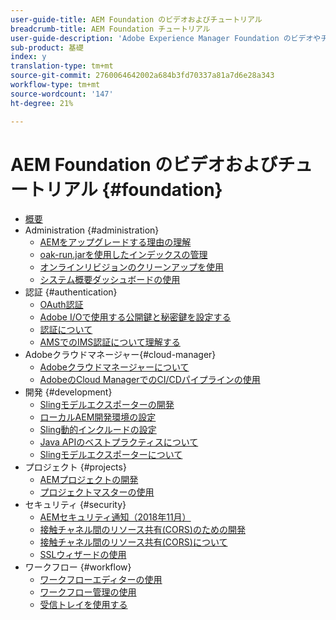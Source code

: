 ```yaml
---
user-guide-title: AEM Foundation のビデオおよびチュートリアル
breadcrumb-title: AEM Foundation チュートリアル
user-guide-description: 'Adobe Experience Manager Foundation のビデオやチュートリアルのコレクションです。 '
sub-product: 基礎
index: y
translation-type: tm+mt
source-git-commit: 2760064642002a684b3fd70337a81a7d6e28a343
workflow-type: tm+mt
source-wordcount: '147'
ht-degree: 21%

---
```



# AEM Foundation のビデオおよびチュートリアル {#foundation}

+ [概要](./overview.md)
+ Administration {#administration}
   + [AEMをアップグレードする理由の理解](./administration/understand-reasons-to-upgrade.md)
   + [oak-run.jarを使用したインデックスの管理](./administration/use-oak-run-jar-to-manage-indexes.md)
   + [オンラインリビジョンのクリーンアップを使用](./administration/use-online-revision-clean-up.md)
   + [システム概要ダッシュボードの使用](./administration/use-the-system-overview-dashboard.md)
+ 認証 {#authentication}
   + [OAuth認証](authentication/oauth-code-sample-develop.md)
   + [Adobe I/Oで使用する公開鍵と秘密鍵を設定する](authentication/set-up-public-private-keys-for-use-with-aem-and-adobe-io.md)
   + [認証について](authentication/authentication-support-article-understand.md)
   + [AMSでのIMS認証について理解する](authentication/adobe-ims-authentication-technical-video-understand.md)
+ Adobeクラウドマネージャー{#cloud-manager}
   + [Adobeクラウドマネージャーについて](./cloud-manager/understand-cloud-manager-for-aem.md)
   + [AdobeのCloud ManagerでのCI/CDパイプラインの使用](./cloud-manager/use-the-cicd-pipeline-in-cloud-manager-for-aem.md)
+ 開発 {#development}
   + [Slingモデルエクスポーターの開発](./development/develop-sling-model-exporter.md)
   + [ローカルAEM開発環境の設定](./development/set-up-a-local-aem-development-environment.md)
   + [Sling動的インクルードの設定](./development/set-up-sling-dynamic-include.md)
   + [Java APIのベストプラクティスについて](./development/understand-java-api-best-practices.md)
   + [Slingモデルエクスポーターについて](./development/understand-sling-model-exporter.md)
+ プロジェクト {#projects}
   + [AEMプロジェクトの開発](./projects/develop-aem-projects.md)
   + [プロジェクトマスターの使用](./projects/use-project-masters.md)
+ セキュリティ {#security}
   + [AEMセキュリティ通知（2018年11月）](./security/aem-security-notification-2018-11.md)
   + [接触チャネル間のリソース共有(CORS)のための開発](./security/develop-for-cross-origin-resource-sharing.md)
   + [接触チャネル間のリソース共有(CORS)について](./security/understand-cross-origin-resource-sharing.md)
   + [SSLウィザードの使用](./security/use-the-ssl-wizard.md)
+ ワークフロー {#workflow}
   + [ワークフローエディターの使用](./workflow/use-the-workflow-editor.md)
   + [ワークフロー管理の使用](./workflow/use-workflow-management.md)
   + [受信トレイを使用する](./workflow/use-the-inbox.md)

